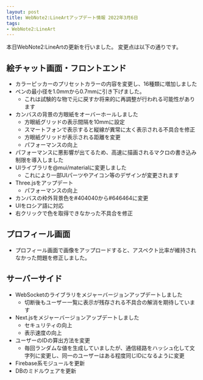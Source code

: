 ```yaml
---
layout: post
title: WebNote2:LineArtアップデート情報 2022年3月6日
tags:
- WebNote2:LineArt
---
```


本日WebNote2:LineArtの更新を行いました。
変更点は以下の通りです。

## 絵チャット画面・フロントエンド
* カラーピッカーのプリセットカラーの内容を変更し、16種類に増加しました
* ペンの最小径を1.0mmから0.7mmに引き下げました。
  - これは試験的な物で元に戻すか将来的に再調整が行われる可能性があります
* カンバスの背景の方眼紙をオーバーホールしました
  - 方眼紙グリッドの表示間隔を10mmに設定
  - スマートフォンで表示すると縦線が異常に太く表示される不具合を修正
  - 方眼紙グリッドが表示される距離を変更
  - パフォーマンスの向上
* パフォーマンスに悪影響が出てるため、高速に描画されるマクロの書き込み制限を導入しました
* UIライブラリを@mui/materialに変更しました
  - これにより一部UIパーツやアイコン等のデザインが変更されます
* Three.jsをアップデート
  - パフォーマンスの向上
* カンバスの枠外背景色を#404040から#646464に変更
* UIをロシア語に対応
* 右クリックで色を取得できなかった不具合を修正

## プロフィール画面
* プロフィール画面で画像をアップロードすると、アスペクト比率が維持されなかった問題を修正しました。

## サーバーサイド
* WebSocketのライブラリをメジャーバージョンアップデートしました
  - 切断後もユーザー一覧に表示が残存される不具合の解消を期待しています
* Next.jsをメジャーバージョンアップデートしました
  - セキュリティの向上
  - 表示速度の向上
* ユーザーのIDの算出方法を変更
  - 毎回ランダムな値を生成していましたが、通信経路をハッシュ化して文字列に変更し、同一のユーザーはある程度同じIDになるように変更
* Firebase系モジュールを更新
* DBのミドルウェアを更新

